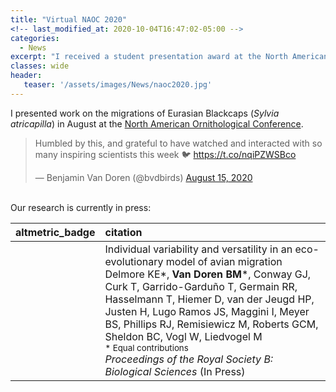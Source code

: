 ```yaml
---
title: "Virtual NAOC 2020"
<!-- last_modified_at: 2020-10-04T16:47:02-05:00 -->
categories:
  - News
excerpt: "I received a student presentation award at the North American Ornithological Conference."
classes: wide
header:
   teaser: '/assets/images/News/naoc2020.jpg'
---
```


I presented work on the migrations of Eurasian Blackcaps (*Sylvia atricapilla*) in August at the [North American Ornithological Conference](https://naocbirds.org/). 

<blockquote class="twitter-tweet"><p lang="en" dir="ltr">Humbled by this, and grateful to have watched and interacted with so many inspiring scientists this week 🐦 <a href="https://t.co/nqiPZWSBco">https://t.co/nqiPZWSBco</a></p>&mdash; Benjamin Van Doren (@bvdbirds) <a href="https://twitter.com/bvdbirds/status/1294754931627491330?ref_src=twsrc%5Etfw">August 15, 2020</a></blockquote> <script async src="https://platform.twitter.com/widgets.js" charset="utf-8"></script> 
<script async src="//platform.twitter.com/widgets.js" charset="utf-8"></script>

<br />
Our research is currently in press:

<table class="publication-table">
 <thead>
  <tr>
   <th style="text-align:left;"> altmetric_badge </th>
   <th style="text-align:left;"> citation </th>
  </tr>
 </thead>
<tbody>
  <tr>
   <td style="text-align:left;">  </td>
   <td style="text-align:left;"> <a class='anchor' id='individual_variability_and_versatility_in_an_eco_evolutionary_model_of_avian_migration'></a><span class='pub-title'>Individual variability and versatility in an eco-evolutionary model of avian migration</span><br> Delmore KE*, <b>Van Doren BM</b>*, Conway GJ, Curk T, Garrido-Garduño T, Germain RR, Hasselmann T, Hiemer D, van der Jeugd HP, Justen H, Lugo Ramos JS, Maggini I, Meyer BS, Phillips RJ, Remisiewicz M, Roberts GCM, Sheldon BC, Vogl W, Liedvogel M<br><small>* Equal contributions</small> <br> <i>Proceedings of the Royal Society B: Biological Sciences</i> (In Press) <br> </td>
  </tr>
</tbody>
</table>